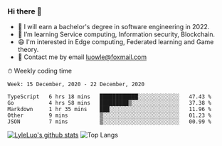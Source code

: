 ### Hi there 👋
<!--I have been a GitHub member for [![Years Badge](https://badges.pufler.dev/years/LyleLuo)](https://badges.pufler.dev)-->
- 🌱 I will earn a bachelor's degree in software engineering in 2022.
- 🤔 I’m learning Service computing, Information security, Blockchain.
- 😄 I'm interested in Edge computing, Federated learning and Game theory.
- 💬 Contact me by email luowle@foxmail.com
<!--
**LyleLuo/LyleLuo** is a ✨ _special_ ✨ repository because its `README.md` (this file) appears on your GitHub profile.

Here are some ideas to get you started:
- 👯 I’m looking to collaborate on ...
- 🤔 I’m looking for help with ...
- 📫 How to reach me: ...
- 😄 Pronouns: ...
- ⚡ Fun fact: ...
-->

<!--💻 Coding Activity Logging

[![Commits Badge](https://badges.pufler.dev/commits/weekly/LyleLuo)](https://badges.pufler.dev)-->

⏱ Weekly coding time

<!--START_SECTION:waka-->
```text
Week: 15 December, 2020 - 22 December, 2020

TypeScript   6 hrs 18 mins   ████████████░░░░░░░░░░░░░   47.43 % 
Go           4 hrs 58 mins   █████████▒░░░░░░░░░░░░░░░   37.38 % 
Markdown     1 hr 35 mins    ███░░░░░░░░░░░░░░░░░░░░░░   11.96 % 
Other        9 mins          ▒░░░░░░░░░░░░░░░░░░░░░░░░   01.23 % 
JSON         7 mins          ▒░░░░░░░░░░░░░░░░░░░░░░░░   00.99 % 
```
<!--END_SECTION:waka-->

[![LyleLuo's github stats](https://github-readme-stats.vercel.app/api?username=LyleLuo&count_private=true&show_icons=true&hide=issues&hide_border=true)](https://github.com/anuraghazra/github-readme-stats)
![Top Langs](https://github-readme-stats.vercel.app/api/top-langs/?username=LyleLuo&layout=compact&hide_border=true) 
<!--[![LyleLuo's wakatime stats](https://github-readme-stats.vercel.app/api/wakatime?username=luowle)](https://github.com/anuraghazra/github-readme-stats)-->
